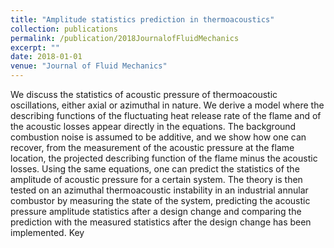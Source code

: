 ```yaml
---
title: "Amplitude statistics prediction in thermoacoustics"
collection: publications
permalink: /publication/2018JournalofFluidMechanics
excerpt: ""
date: 2018-01-01
venue: "Journal of Fluid Mechanics"
---
```

We discuss the statistics of acoustic pressure of thermoacoustic oscillations, either axial or azimuthal in nature. We derive a model where the describing functions of the fluctuating heat release rate of the flame and of the acoustic losses appear directly in the equations. The background combustion noise is assumed to be additive, and we show how one can recover, from the measurement of the acoustic pressure at the flame location, the projected describing function of the flame minus the acoustic losses. Using the same equations, one can predict the statistics of the amplitude of acoustic pressure for a certain system. The theory is then tested on an azimuthal thermoacoustic instability in an industrial annular combustor by measuring the state of the system, predicting the acoustic pressure amplitude statistics after a design change and comparing the prediction with the measured statistics after the design change has been implemented. Key